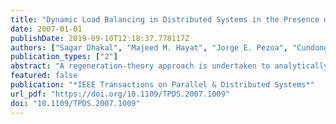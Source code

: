 ```yaml
---
title: "Dynamic Load Balancing in Distributed Systems in the Presence of Delays: A Regeneration-Theory Approach"
date: 2007-01-01
publishDate: 2019-09-10T12:18:37.778117Z
authors: ["Sagar Dhakal", "Majeed M. Hayat", "Jorge E. Pezoa", "Cundong Yang", "David A. Bader"]
publication_types: ["2"]
abstract: "A regeneration-theory approach is undertaken to analytically characterize the average overall completion time in a distributed system. The approach considers the heterogeneity in the processing rates of the nodes as well as the randomness in the delays imposed by the communication medium. The optimal one-shot load balancing policy is developed and subsequently extended to develop an autonomous and distributed load-balancing policy that can dynamically reallocate incoming external loads at each node. This adaptive and dynamic load balancing policy is implemented and evaluated in a two-node distributed system. The performance of the proposed dynamic load-balancing policy is compared to that of static policies as well as existing dynamic load-balancing policies by considering the average completion time per task and the system processing rate in the presence of random arrivals of the external loads."
featured: false
publication: "*IEEE Transactions on Parallel & Distributed Systems*"
url_pdf: "https://doi.org/10.1109/TPDS.2007.1009"
doi: "10.1109/TPDS.2007.1009"
---
```


